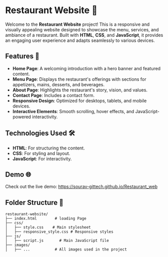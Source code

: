 # Restaurant Website 🍴

Welcome to the **Restaurant Website** project! This is a responsive and visually appealing website designed to showcase the menu, services, and ambiance of a restaurant. Built with **HTML**, **CSS**, and **JavaScript**, it provides an engaging user experience and adapts seamlessly to various devices.

## Features 🚀

- **Home Page**: A welcoming introduction with a hero banner and featured content.
- **Menu Page**: Displays the restaurant's offerings with sections for appetizers, mains, desserts, and beverages.
- **About Page**: Highlights the restaurant's story, vision, and values.
- **Contact Page**: Includes a contact form.
- **Responsive Design**: Optimized for desktops, tablets, and mobile devices.
- **Interactive Elements**: Smooth scrolling, hover effects, and JavaScript-powered interactivity.

## Technologies Used 🛠️

- **HTML**: For structuring the content.
- **CSS**: For styling and layout.
- **JavaScript**: For interactivity.

## Demo 🌐

Check out the live demo: https://sourav-gittech.github.io/Restaurant_web

## Folder Structure 📂

```
restaurant-website/
├── index.html        # loading Page
├── css/
│   ├── style.css    # Main stylesheet
│   ├── responsive_style.css # Responsive styles
├── js/
│   ├── script.js       # Main JavaScript file
├── images/
│   ├── ...           # All images used in the project
```
